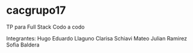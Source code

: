 # cacgrupo17
TP para Full Stack Codo a codo

Integrantes:
Hugo Eduardo Llaguno
Clarisa Schiavi
Mateo Julian Ramirez
Sofia Baldera